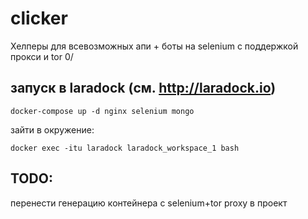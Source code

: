 # clicker

Хелперы для всевозможных апи + боты на selenium с поддержкой прокси и tor 0/

## запуск в laradock (см. http://laradock.io)

	docker-compose up -d nginx selenium mongo

 зайти в окружение:

 	docker exec -itu laradock laradock_workspace_1 bash

## TODO:

перенести генерацию контейнера с selenium+tor proxy в проект